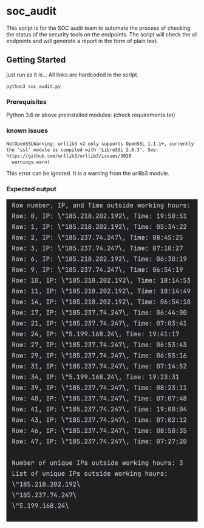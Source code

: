# soc_audit

This script is for the SOC audit team to automate the process of checking the status of the security tools on the endpoints.
The script will check the all endpoints and will generate a report in the form of plain text. 

## Getting Started
just run as it is... All links are hardcoded in the script.
```shell
python3 soc_audit.py
```

### Prerequisites
Python 3.6 or above 
preinstalled modules: (check requirements.txt)

### known issues
```text 
NotOpenSSLWarning: urllib3 v2 only supports OpenSSL 1.1.1+, currently the 'ssl' module is compiled with 'LibreSSL 2.8.3'. See: https://github.com/urllib3/urllib3/issues/3020
  warnings.warn(
 ```
This error can be ignored. It is a warning from the urllib3 module.

### Expected output
![img_1.png](img_1.png)
